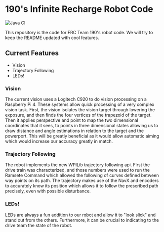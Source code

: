 # 190's Infinite Recharge Robot Code

![Java CI](https://github.com/Team-190/2k20-robot-code/workflows/Java%20CI/badge.svg)

This repository is the code for FRC Team 190's robot code. We will try to keep the README updated with cool features.

## Current Features
 - Vision
 - Trajectory Following
 - LEDs!
 
### Vision

The current vision uses a Logitech C920 to do vision processing on a Raspberry Pi 4. These systems allow quick processing of a very complex vision task. First, the vision isolates the vision target through lowering the exposure, and then finds the four vertices of the trapezoid of the target. Then it applies perspective and point to map the two dimensional coordinates that it sees, to points in three dimensional states allowing us to draw distance and angle estimations in relation to the target and the powerport. This will be greatly beneficial as it would allow automatic aiming which would increase our accuracy greatly in match. 

### Trajectory Following

The robot implements the new WPILib trajectory following api. First the drive train was characterized, and those numbers were used to run the Ramsete Command which allowed the following of curves defined between way points on its path. The trajectory makes use of the NavX and encoders to accurately know its position which allows it to follow the prescribed path precisely, even with possible disturbance.

### LEDs!

LEDs are always a fun addition to our robot and allow it to "look slick" and stand out from the others. Furthermore, it can be crucial to indicating to the drive team the state of the robot.
